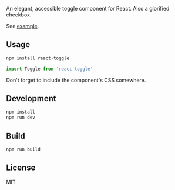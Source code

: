 An elegant, accessible toggle component for React. Also a glorified checkbox.

See [example](http://instructure-react.github.io/react-toggle/).

## Usage

```javascript
npm install react-toggle
```

```javascript
import Toggle from 'react-toggle'
```

Don't forget to include the component's CSS somewhere.

## Development

```javascript
npm install
npm run dev
```

## Build

```javascript
npm run build
```

## License

MIT
